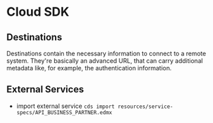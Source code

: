 # Cloud SDK

## Destinations

Destinations contain the necessary information to connect to a remote system. They're basically an advanced URL, that can carry additional metadata like, for example, the authentication information.

## External Services

- import external service `cds import resources/service-specs/API_BUSINESS_PARTNER.edmx`
